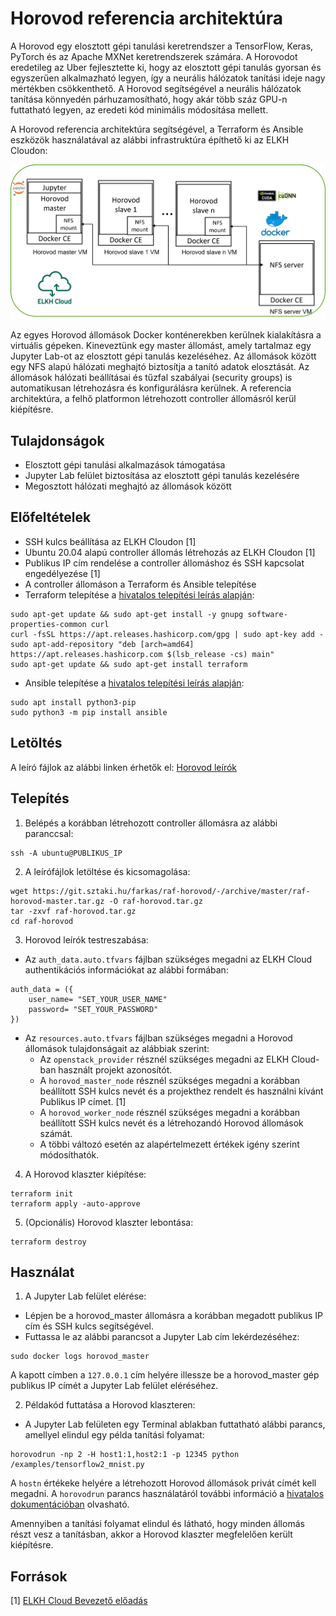 # Horovod referencia architektúra

A Horovod egy elosztott gépi tanulási keretrendszer a TensorFlow, Keras, PyTorch és az Apache MXNet keretrendszerek számára. A Horovodot eredetileg az Uber fejlesztette ki, hogy az elosztott gépi tanulás gyorsan és egyszerűen alkalmazható legyen, így a neurális hálózatok tanítási ideje nagy mértékben csökkenthető. A Horovod segítségével a neurális hálózatok tanítása könnyedén párhuzamosítható, hogy akár több száz GPU-n futtatható legyen, az eredeti kód minimális módosítása mellett.

A Horovod referencia architektúra segítségével, a Terraform és Ansible eszközök használatával az alábbi infrastruktúra építhető ki az ELKH Cloudon:

![horovod_ref_arch](docs/pics/horovod_ref_arch.png "Horovod referencia architektúra")

Az egyes Horovod állomások Docker konténerekben kerülnek kialakításra a virtuális gépeken. Kineveztünk egy master állomást, amely tartalmaz egy Jupyter Lab-ot az elosztott gépi tanulás kezeléséhez. Az állomások között egy NFS alapú hálózati meghajtó biztosítja a tanító adatok elosztását. Az állomások hálózati beállításai és tűzfal szabályai (security groups) is automatikusan létrehozásra és konfigurálásra kerülnek. A referencia architektúra, a felhő platformon létrehozott controller állomásról kerül kiépítésre.

## Tulajdonságok

- Elosztott gépi tanulási alkalmazások támogatása
- Jupyter Lab felület biztosítása az elosztott gépi tanulás kezelésére
- Megosztott hálózati meghajtó az állomások között

## Előfeltételek

- SSH kulcs beállítása az ELKH Cloudon [1]
- Ubuntu 20.04 alapú controller állomás létrehozás az ELKH Cloudon [1]
- Publikus IP cím rendelése a controller állomáshoz és SSH kapcsolat engedélyezése [1]
- A controller állomáson a Terraform és Ansible telepítése
- Terraform telepítése a [hivatalos telepítési leírás alapján](https://learn.hashicorp.com/tutorials/terraform/install-cli):

```
sudo apt-get update && sudo apt-get install -y gnupg software-properties-common curl
curl -fsSL https://apt.releases.hashicorp.com/gpg | sudo apt-key add -
sudo apt-add-repository "deb [arch=amd64] https://apt.releases.hashicorp.com $(lsb_release -cs) main"
sudo apt-get update && sudo apt-get install terraform
```

- Ansible telepítése a [hivatalos telepítési leírás alapján](https://docs.ansible.com/ansible/latest/installation_guide/intro_installation.html):

```
sudo apt install python3-pip
sudo python3 -m pip install ansible
```

## Letöltés

A leíró fájlok az alábbi linken érhetők el: [Horovod leírók](https://git.science-cloud.hu/farkas/raf-horovod/-/archive/master/raf-horovod-master.tar.gz)

## Telepítés

1. Belépés a korábban létrehozott controller állomásra az alábbi paranccsal:
``` 
ssh -A ubuntu@PUBLIKUS_IP 
```

2. A leírófájlok letöltése és kicsomagolása:

```
wget https://git.sztaki.hu/farkas/raf-horovod/-/archive/master/raf-horovod-master.tar.gz -O raf-horovod.tar.gz
tar -zxvf raf-horovod.tar.gz
cd raf-horovod
```

3. Horovod leírók testreszabása:

- Az `auth_data.auto.tfvars` fájlban szükséges megadni az ELKH Cloud authentikációs információkat az alábbi formában:
```
auth_data = ({
    user_name= "SET_YOUR_USER_NAME"
    password= "SET_YOUR_PASSWORD"
})
```
- Az `resources.auto.tfvars` fájlban szükséges megadni a Horovod állomások tulajdonságait az alábbiak szerint:
  - Az `openstack_provider` résznél szükséges megadni az ELKH Cloud-ban használt projekt azonosítót.
  - A `horovod_master_node` résznél szükséges megadni a korábban beállított SSH kulcs nevét és a projekthez rendelt és használni kívánt Publikus IP címet. [1]
  - A `horovod_worker_node` résznél szükséges megadni a korábban beállított SSH kulcs nevét és a létrehozandó Horovod állomások számát.
  - A többi változó esetén az alapértelmezett értékek igény szerint módosíthatók.


4. A Horovod klaszter kiépítése:
```
terraform init
terraform apply -auto-approve
```

5. (Opcionális) Horovod klaszter lebontása:
```
terraform destroy
```

## Használat

1. A Jupyter Lab felület elérése:
- Lépjen be a horovod_master állomásra a korábban megadott publikus IP cím és SSH kulcs segítségével.
- Futtassa le az alábbi parancsot a Jupyter Lab cím lekérdezéséhez:
```
sudo docker logs horovod_master
```
A kapott címben a `127.0.0.1` cím helyére illessze be a horovod_master gép publikus IP címét a Jupyter Lab felület eléréséhez.

2. Példakód futtatása a Horovod klaszteren:
- A Jupyter Lab felületen egy Terminal ablakban futtatható alábbi parancs, amellyel elindul egy példa tanítási folyamat:
```
horovodrun -np 2 -H host1:1,host2:1 -p 12345 python /examples/tensorflow2_mnist.py
```
A `hostn` értékeke helyére a létrehozott Horovod állomások privát címét kell megadni.
A `horovodrun` parancs használatáról további információ a [hivatalos dokumentációban](https://horovod.readthedocs.io/en/stable/running_include.html) olvasható.

Amennyiben a tanítási folyamat elindul és látható, hogy minden állomás részt vesz a tanításban, akkor a Horovod klaszter megfelelően került kiépítésre.

## Források
[1] [ELKH Cloud Bevezető előadás](https://science-cloud.hu/sites/default/files/2021-04/1%20Az%20ELKH%20Cloud%20bemutat%C3%A1sa%281%29.pdf)